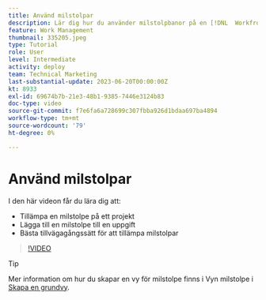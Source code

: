 ```yaml
---
title: Använd milstolpar
description: Lär dig hur du använder milstolpbanor på en [!DNL  Workfront] projektera och associera viktiga uppgifter som milstolpar i projektet.
feature: Work Management
thumbnail: 335205.jpeg
type: Tutorial
role: User
level: Intermediate
activity: deploy
team: Technical Marketing
last-substantial-update: 2023-06-20T00:00:00Z
kt: 8933
exl-id: 69674b7b-21e3-48b1-9385-7446e3124b83
doc-type: video
source-git-commit: f7e6fa6a728699c307fbba926d1bdaa697ba4894
workflow-type: tm+mt
source-wordcount: '79'
ht-degree: 0%

---
```


# Använd milstolpar

I den här videon får du lära dig att:

* Tillämpa en milstolpe på ett projekt
* Lägga till en milstolpe till en uppgift
* Bästa tillvägagångssätt för att tillämpa milstolpar

>[!VIDEO](https://video.tv.adobe.com/v/335205/?quality=12&learn=on)

>[!TIP]
>
>Mer information om hur du skapar en vy för milstolpe finns i Vyn milstolpe i [Skapa en grundvy](https://experienceleague.adobe.com/docs/workfront-learn/tutorials-workfront/reporting/basic-reporting/create-a-basic-view.html?lang=en).

